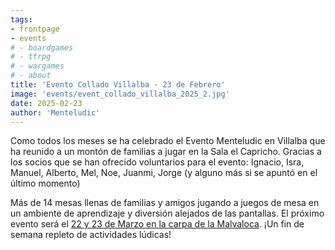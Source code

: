 ```yaml
---
tags:
- frontpage
- events
# - boardgames
# - ttrpg
# - wargames
# - about
title: 'Evento Collado Villalba - 23 de Febrero'
image: 'events/event_collado_villalba_2025_2.jpg'
date: 2025-02-23
author: 'Menteludic'
---
```


Como todos los meses se ha celebrado el Evento Menteludic en Villalba que ha reunido a un montón de familias a jugar en la Sala el Capricho.
Gracias a los socios que se han ofrecido voluntarios para el evento:  Ignacio, Isra, Manuel, Alberto, Mel, Noe, Juanmi, Jorge (y alguno más si se apuntó en el último momento)

Más de 14 mesas llenas de familias y amigos jugando a juegos de mesa en un ambiente de aprendizaje y diversión alejados de las pantallas.
El próximo evento será el [22 y 23 de Marzo en la carpa de la Malvaloca](/blog/evento-collado-villalba-22-y-23-de-marzo/). ¡Un fin de semana repleto de actividades lúdicas!